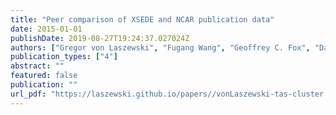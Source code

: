 ```yaml
---
title: "Peer comparison of XSEDE and NCAR publication data"
date: 2015-01-01
publishDate: 2019-08-27T19:24:37.027024Z
authors: ["Gregor von Laszewski", "Fugang Wang", "Geoffrey C. Fox", "David L. Hart", "Thomas R. Furlani", "Robert L. DeLeon", "Steven M. Gallo"]
publication_types: ["4"]
abstract: ""
featured: false
publication: ""
url_pdf: "https://laszewski.github.io/papers//vonLaszewski-tas-cluster.pdf"
---
```


